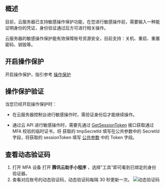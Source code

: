 ## 概述

目前，云服务器已支持敏感操作保护功能，在您进行敏感操作前，需要输入一种能证明身份的凭证，身份验证通过后方可进行相关操作。

云服务器的敏感操作保护能有效保障账号资源安全，目前支持：关机、重启、重置密码、销毁等。

## 开启操作保护
开启操作保护，指引参考 [操作保护](https://cloud.tencent.com/document/product/378/10740)
## 操作保护验证
当您已经开启操作保护时：
- 在云服务器控制台进行敏感操作时，需验证身份后才能继续操作。 
​

- 通过云 API 进行敏感操作时，需要先通过  [GetSessionToken](https://cloud.tencent.com/document/product/598/15311) 接口获取通过 MFA 校验的临时证书，将 获取的 tmpSecretId 填写在公共参数中的 SecretId 字段，将获取的 sessionToken 填写 [公共参数](https://cloud.tencent.com/document/product/213/15692) 中的 Token 字段。

## 查看动态验证码
1. 打开 MFA 设备
   打开 **腾讯云助手小程序** ，选择"工具"即可看到已绑定的身份验证器。
2. 查看对应账号的动态验证码，动态验证码每隔 30 秒更新一次。
  ![动态验证码](https://main.qcloudimg.com/raw/477cc15372bef421d3c870630a58a55d.png)
